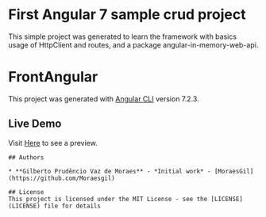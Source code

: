 # First Angular 7 sample crud project

This simple project was generated to learn the framework with basics usage of HttpClient and routes, and a package angular-in-memory-web-api.

# FrontAngular

This project was generated with [Angular CLI](https://github.com/angular/angular-cli) version 7.2.3.

## Live Demo
Visit [Here](https://moraesgil.github.io/LiveAngularCrud/) to see a preview.



```
## Authors

* **Gilberto Prudêncio Vaz de Moraes** - *Initial work* - [MoraesGil](https://github.com/Moraesgil)

## License
This project is licensed under the MIT License - see the [LICENSE](LICENSE) file for details
